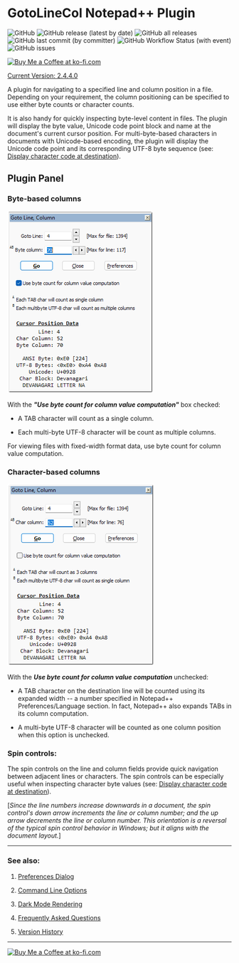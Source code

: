 # GotoLineCol Notepad++ Plugin

![GitHub](https://img.shields.io/github/license/shriprem/Goto-Line-Col-NPP-Plugin)
![GitHub release (latest by date)](https://img.shields.io/github/v/release/shriprem/Goto-Line-Col-NPP-Plugin)
![GitHub all releases](https://img.shields.io/github/downloads/shriprem/Goto-Line-Col-NPP-Plugin/total)
 &nbsp;&nbsp;&nbsp;&nbsp;&nbsp;
![GitHub last commit (by committer)](https://img.shields.io/github/last-commit/shriprem/Goto-Line-Col-NPP-Plugin)
![GitHub Workflow Status (with event)](https://img.shields.io/github/actions/workflow/status/shriprem/Goto-Line-Col-NPP-Plugin/CI_build.yml)
![GitHub issues](https://img.shields.io/github/issues/shriprem/Goto-Line-Col-NPP-Plugin)

<a href='https://ko-fi.com/S6S417WICS' target='_blank'><img height='36' style='border:0px;height:36px;' src='https://storage.ko-fi.com/cdn/kofi5.png?v=6' border='0' alt='Buy Me a Coffee at ko-fi.com' /></a>

[Current Version: 2.4.4.0](https://github.com/shriprem/Goto-Line-Col-NPP-Plugin/blob/master/VersionHistory.md)

A plugin for navigating to a specified line and column position in a file. Depending on your requirement, the column positioning can be specified to use either byte counts or character counts.

It is also handy for quickly inspecting byte-level content in files. The plugin will display the byte value, Unicode code point block and name at the document's current cursor position. For multi-byte-based characters in documents with Unicode-based encoding, the plugin will display the Unicode code point and its corresponding UTF-8 byte sequence (see: [Display character code at destination](https://github.com/shriprem/Goto-Line-Col-NPP-Plugin/blob/master/docs/PreferencesDialog.md#display-character-code-at-destination-checked)).


## Plugin Panel

### Byte-based columns
![GotoLineCol Panel](https://raw.githubusercontent.com/shriprem/Goto-Line-Col-NPP-Plugin/master/images/PanelBytePos.png)

With the **_"Use byte count for column value computation"_** box checked:

* A TAB character will count as a single column.

* Each multi-byte UTF-8 character will be count as multiple columns.

For viewing files with fixed-width format data, use byte count for column value computation.

### Character-based columns
![GotoLineCol Panel](https://raw.githubusercontent.com/shriprem/Goto-Line-Col-NPP-Plugin/master/images/PanelCharPos.png)


With the **_Use byte count for column value computation_** unchecked:

* A TAB character on the destination line will be counted using its expanded width -- a number specified in Notepad++ Preferences/Language section. In fact, Notepad++ also expands TABs in its column computation.

* A multi-byte UTF-8 character will be counted as one column position when this option is unchecked.

### Spin controls:
The spin controls on the line and column fields provide quick navigation between adjacent lines or characters. The spin controls can be especially useful when inspecting character byte values (see: [Display character code at destination](https://github.com/shriprem/Goto-Line-Col-NPP-Plugin/blob/master/docs/PreferencesDialog.md#display-character-code-at-destination-checked)).

[*Since the line numbers increase downwards in a document, the spin control's down arrow increments the line or column number; and the up arrow decrements the line or column number. This orientation is a reversal of the typical spin control behavior in Windows; but it aligns with the document layout.*]

---

### See also:
1. [Preferences Dialog](https://github.com/shriprem/Goto-Line-Col-NPP-Plugin/blob/master/docs/PreferencesDialog.md)

2. [Command Line Options](https://github.com/shriprem/Goto-Line-Col-NPP-Plugin/blob/master/docs/CommandLineOptions.md)

3. [Dark Mode Rendering](https://github.com/shriprem/Goto-Line-Col-NPP-Plugin/blob/master/docs/DarkModeUI.md)

4. <a href="https://github.com/shriprem/Goto-Line-Col-NPP-Plugin/blob/master/docs/FAQs.md">Frequently Asked Questions</a>

5. <a href="https://github.com/shriprem/Goto-Line-Col-NPP-Plugin/blob/master/VersionHistory.md">Version History</a>

---

<a href='https://ko-fi.com/S6S417WICS' target='_blank'><img height='36' style='border:0px;height:36px;' src='https://storage.ko-fi.com/cdn/kofi5.png?v=6' border='0' alt='Buy Me a Coffee at ko-fi.com' /></a>